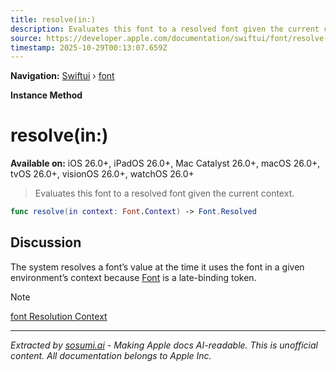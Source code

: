 ```yaml
---
title: resolve(in:)
description: Evaluates this font to a resolved font given the current context.
source: https://developer.apple.com/documentation/swiftui/font/resolve(in:)
timestamp: 2025-10-29T00:13:07.659Z
---
```


**Navigation:** [Swiftui](/documentation/swiftui) › [font](/documentation/swiftui/font)

**Instance Method**

# resolve(in:)

**Available on:** iOS 26.0+, iPadOS 26.0+, Mac Catalyst 26.0+, macOS 26.0+, tvOS 26.0+, visionOS 26.0+, watchOS 26.0+

> Evaluates this font to a resolved font given the current context.

```swift
func resolve(in context: Font.Context) -> Font.Resolved
```

## Discussion

The system resolves a font’s value at the time it uses the font in a given environment’s context because [Font](/documentation/swiftui/font) is a late-binding token.

> [!NOTE]
> [font Resolution Context](/documentation/swiftui/environmentvalues/fontresolutioncontext)

---

*Extracted by [sosumi.ai](https://sosumi.ai) - Making Apple docs AI-readable.*
*This is unofficial content. All documentation belongs to Apple Inc.*
